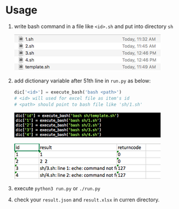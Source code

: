 # Usage

1. write bash command in a file like `<id>.sh` and put into directory `sh`


   ![screenshot](./pic/screen-shot2.png)

2. add dictionary variable after 51th line in `run.py` as below:

   ```python
   dic['<id>'] = execute_bash('bash <path>')
   # <id> will used for excel file as item's id
   # <path> should point to bash file like 'sh/1.sh'
   ```

   ![screenshot](./pic/screen-shot1.png)

   ![screenshot](./pic/screen-shot3.png)

3. execute `python3 run.py` or `./run.py`

4. check your `result.json` and `result.xlsx` in curren directory.

